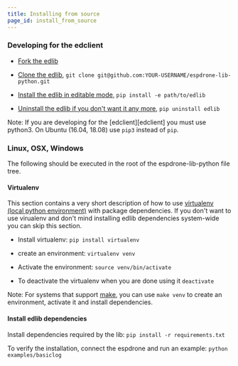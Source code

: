 ```yaml
---
title: Installing from source
page_id: install_from_source 
---
```

### Developing for the edclient
* [Fork the edlib](https://help.github.com/articles/fork-a-repo/)
* [Clone the edlib](https://help.github.com/articles/cloning-a-repository/), `git clone git@github.com:YOUR-USERNAME/espdrone-lib-python.git`
* [Install the edlib in editable mode](http://pip-python3.readthedocs.org/en/latest/reference/pip_install.html?highlight=editable#editable-installs), `pip install -e path/to/edlib` 


* [Uninstall the edlib if you don't want it any more](http://pip-python3.readthedocs.org/en/latest/reference/pip_uninstall.html), `pip uninstall edlib`

Note: If you are developing for the [edclient][edclient] you must use python3. On Ubuntu (16.04, 18.08) use `pip3` instead of `pip`.

### Linux, OSX, Windows

The following should be executed in the root of the espdrone-lib-python file tree.

#### Virtualenv
This section contains a very short description of how to use [virtualenv (local python environment)](https://virtualenv.pypa.io/en/latest/) 
with package dependencies. If you don't want to use virualenv and don't mind installing edlib dependencies system-wide
you can skip this section.

* Install virtualenv: `pip install virtualenv`
* create an environment: `virtualenv venv`
* Activate the environment: `source venv/bin/activate`


* To deactivate the virtualenv when you are done using it `deactivate`

Note: For systems that support [make](https://www.gnu.org/software/make/manual/html_node/Simple-Makefile.html), you can use `make venv` to
create an environment, activate it and install dependencies.

#### Install edlib dependencies
Install dependencies required by the lib: `pip install -r requirements.txt`

To verify the installation, connect the espdrone and run an example: `python examples/basiclog`
